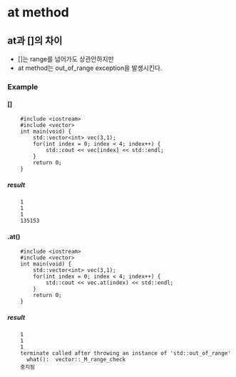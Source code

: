 # at method
## at과 []의 차이
 * []는 range를 넘어가도 상관안하지만
 * at method는 out_of_range exception을 발생시킨다.
### Example
#### []

        #include <iostream>
        #include <vector>
        int main(void) {
            std::vector<int> vec(3,1);
            for(int index = 0; index < 4; index++) {
                std::cout << vec[index] << std::endl;
            }
            return 0;
        }

##### result

        1
        1
        1
        135153

#### .at()

        #include <iostream>
        #include <vector>
        int main(void) {
            std::vector<int> vec(3,1);
            for(int index = 0; index < 4; index++) {
                std::cout << vec.at(index) << std::endl;
            }
            return 0;
        }

##### result

        1
        1
        1
        terminate called after throwing an instance of 'std::out_of_range'
          what():  vector::_M_range_check
        중지됨
